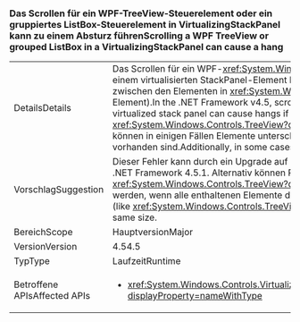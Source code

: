 ### <a name="scrolling-a-wpf-treeview-or-grouped-listbox-in-a-virtualizingstackpanel-can-cause-a-hang"></a><span data-ttu-id="52796-101">Das Scrollen für ein WPF-TreeView-Steuerelement oder ein gruppiertes ListBox-Steuerelement in VirtualizingStackPanel kann zu einem Absturz führen</span><span class="sxs-lookup"><span data-stu-id="52796-101">Scrolling a WPF TreeView or grouped ListBox in a VirtualizingStackPanel can cause a hang</span></span>

|   |   |
|---|---|
|<span data-ttu-id="52796-102">Details</span><span class="sxs-lookup"><span data-stu-id="52796-102">Details</span></span>|<span data-ttu-id="52796-103">Das Scrollen für ein WPF-<xref:System.Windows.Controls.TreeView?displayProperty=name>-Element in .NET Framework 4.5 in einem virtualisierten StackPanel-Element kann zu einem Absturz führen, wenn im Anzeigebereich Ränder vorhanden sind (z.B. zwischen den Elementen in <xref:System.Windows.Controls.TreeView?displayProperty=name> oder für ein ItemsPresenter-Element).</span><span class="sxs-lookup"><span data-stu-id="52796-103">In the .NET Framework v4.5, scrolling a WPF <xref:System.Windows.Controls.TreeView?displayProperty=name> in a virtualized stack panel can cause hangs if there are margins in the viewport (between the items in the <xref:System.Windows.Controls.TreeView?displayProperty=name>, for example, or on an ItemsPresenter element).</span></span> <span data-ttu-id="52796-104">Darüber hinaus können in einigen Fällen Elemente unterschiedlicher Größe in der Ansicht zur Instabilität führen, auch wenn keine Ränder vorhanden sind.</span><span class="sxs-lookup"><span data-stu-id="52796-104">Additionally, in some cases, different sized items in the view can cause instability even if there are no margins.</span></span>|
|<span data-ttu-id="52796-105">Vorschlag</span><span class="sxs-lookup"><span data-stu-id="52796-105">Suggestion</span></span>|<span data-ttu-id="52796-106">Dieser Fehler kann durch ein Upgrade auf .NET Framework 4.5.1 vermieden werden.</span><span class="sxs-lookup"><span data-stu-id="52796-106">This bug can be avoided by upgrading to .NET Framework 4.5.1.</span></span> <span data-ttu-id="52796-107">Alternativ können Ränder aus Ansichtsauflistungen (z.B. mehreren <xref:System.Windows.Controls.TreeView?displayProperty=name>-Elementen) in virtualisierten StackPanel-Elementen entfernt werden, wenn alle enthaltenen Elemente dieselbe Größe aufweisen.</span><span class="sxs-lookup"><span data-stu-id="52796-107">Alternatively, margins can be removed from view collections (like <xref:System.Windows.Controls.TreeView?displayProperty=name>s) within virtualized stack panels if all contained items are the same size.</span></span>|
|<span data-ttu-id="52796-108">Bereich</span><span class="sxs-lookup"><span data-stu-id="52796-108">Scope</span></span>|<span data-ttu-id="52796-109">Hauptversion</span><span class="sxs-lookup"><span data-stu-id="52796-109">Major</span></span>|
|<span data-ttu-id="52796-110">Version</span><span class="sxs-lookup"><span data-stu-id="52796-110">Version</span></span>|<span data-ttu-id="52796-111">4.5</span><span class="sxs-lookup"><span data-stu-id="52796-111">4.5</span></span>|
|<span data-ttu-id="52796-112">Typ</span><span class="sxs-lookup"><span data-stu-id="52796-112">Type</span></span>|<span data-ttu-id="52796-113">Laufzeit</span><span class="sxs-lookup"><span data-stu-id="52796-113">Runtime</span></span>|
|<span data-ttu-id="52796-114">Betroffene APIs</span><span class="sxs-lookup"><span data-stu-id="52796-114">Affected APIs</span></span>|<ul><li><xref:System.Windows.Controls.VirtualizingStackPanel.SetIsVirtualizing(System.Windows.DependencyObject,System.Boolean)?displayProperty=nameWithType></li></ul>|

